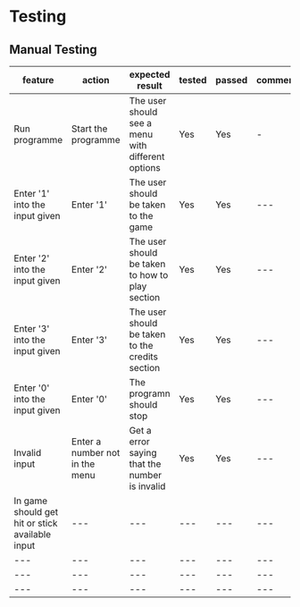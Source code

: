 # Testing

## Manual Testing

| feature | action | expected result | tested | passed | comments |
| --- | --- | --- | --- | --- | --- |
| Run programme | Start the programme | The user should see a menu with different options | Yes | Yes | - |
| Enter '1' into the input given | Enter '1' | The user should be taken to the game | Yes | Yes | --- |
| Enter '2' into the input given | Enter '2' | The user should be taken to how to play section | Yes | Yes | --- |
| Enter '3' into the input given | Enter '3' | The user should be taken to the credits section | Yes | Yes | --- |
| Enter '0' into the input given | Enter '0' | The programn should stop | Yes | Yes | --- |
| Invalid input | Enter a number not in the menu | Get a error saying that the number is invalid | Yes | Yes | --- |
| In game should get hit or stick available input | --- | --- | --- | --- | --- |
| --- | --- | --- | --- | --- | --- |
| --- | --- | --- | --- | --- | --- |
| --- | --- | --- | --- | --- | --- |